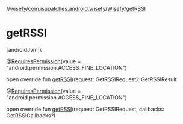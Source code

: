 //[wisefy](../../../index.md)/[com.isupatches.android.wisefy](../index.md)/[Wisefy](index.md)/[getRSSI](get-r-s-s-i.md)

# getRSSI

[androidJvm]\

@[RequiresPermission](https://developer.android.com/reference/kotlin/androidx/annotation/RequiresPermission.html)(value = &quot;android.permission.ACCESS_FINE_LOCATION&quot;)

open override fun [getRSSI](get-r-s-s-i.md)(request: GetRSSIRequest): GetRSSIResult

@[RequiresPermission](https://developer.android.com/reference/kotlin/androidx/annotation/RequiresPermission.html)(value = &quot;android.permission.ACCESS_FINE_LOCATION&quot;)

open override fun [getRSSI](get-r-s-s-i.md)(request: GetRSSIRequest, callbacks: GetRSSICallbacks?)
